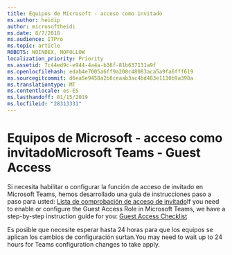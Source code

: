 ```yaml
---
title: Equipos de Microsoft - acceso como invitado
ms.author: heidip
author: microsoftheidi
ms.date: 8/7/2018
ms.audience: ITPro
ms.topic: article
ROBOTS: NOINDEX, NOFOLLOW
localization_priority: Priority
ms.assetid: 7c44ed9c-e944-4a4a-b36f-81b637131a9f
ms.openlocfilehash: edab4e7005a6ff9a208c48083aca5a9fa6fff619
ms.sourcegitcommit: d6ea5e9458a2b8ceaab3ac4bd483e1130b9a398a
ms.translationtype: MT
ms.contentlocale: es-ES
ms.lasthandoff: 01/15/2019
ms.locfileid: "28313331"
---
```

# <a name="microsoft-teams---guest-access"></a><span data-ttu-id="bc443-102">Equipos de Microsoft - acceso como invitado</span><span class="sxs-lookup"><span data-stu-id="bc443-102">Microsoft Teams - Guest Access</span></span>

<span data-ttu-id="bc443-103">Si necesita habilitar o configurar la función de acceso de invitado en Microsoft Teams, hemos desarrollado una guía de instrucciones paso a paso para usted: [Lista de comprobación de acceso de invitado](https://docs.microsoft.com/en-us/microsoftteams/guest-access-checklist)</span><span class="sxs-lookup"><span data-stu-id="bc443-103">If you need to enable or configure the Guest Access Role in Microsoft Teams, we have a step-by-step instruction guide for you: [Guest Access Checklist](https://docs.microsoft.com/en-us/microsoftteams/guest-access-checklist)</span></span>
  
<span data-ttu-id="bc443-104">Es posible que necesite esperar hasta 24 horas para que los equipos se aplican los cambios de configuración surtan.</span><span class="sxs-lookup"><span data-stu-id="bc443-104">You may need to wait up to 24 hours for Teams configuration changes to take apply.</span></span>
  

